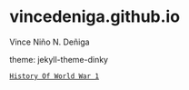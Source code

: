 # vincedeniga.github.io
Vince Niño N. Deñiga


theme: jekyll-theme-dinky

[`History Of World War 1`](https://www.history.com/topics/world-war-i/world-war-i-history)
